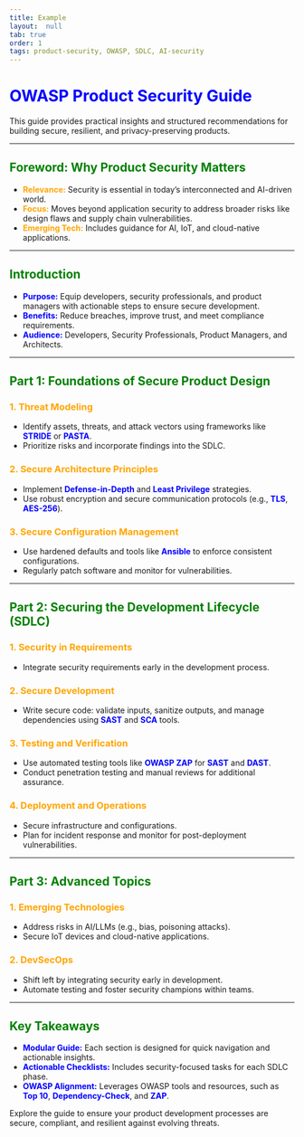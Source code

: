 ```yaml
---
title: Example
layout:  null
tab: true
order: 1
tags: product-security, OWASP, SDLC, AI-security
---
```


# <span style="color:blue;">**OWASP Product Security Guide**</span>

This guide provides practical insights and structured recommendations for building secure, resilient, and privacy-preserving products.

---

## <span style="color:green;">**Foreword: Why Product Security Matters**</span>
- <span style="color:orange;">**Relevance:**</span> Security is essential in today’s interconnected and AI-driven world.
- <span style="color:orange;">**Focus:**</span> Moves beyond application security to address broader risks like design flaws and supply chain vulnerabilities.
- <span style="color:orange;">**Emerging Tech:**</span> Includes guidance for AI, IoT, and cloud-native applications.

---

## <span style="color:green;">**Introduction**</span>
- <span style="color:blue;">**Purpose:**</span> Equip developers, security professionals, and product managers with actionable steps to ensure secure development.
- <span style="color:blue;">**Benefits:**</span> Reduce breaches, improve trust, and meet compliance requirements.
- <span style="color:blue;">**Audience:**</span> Developers, Security Professionals, Product Managers, and Architects.

---

## <span style="color:green;">**Part 1: Foundations of Secure Product Design**</span>

### <span style="color:orange;">**1. Threat Modeling**</span>
- Identify assets, threats, and attack vectors using frameworks like <span style="color:blue;">**STRIDE**</span> or <span style="color:blue;">**PASTA**</span>.
- Prioritize risks and incorporate findings into the SDLC.

### <span style="color:orange;">**2. Secure Architecture Principles**</span>
- Implement <span style="color:blue;">**Defense-in-Depth**</span> and <span style="color:blue;">**Least Privilege**</span> strategies.
- Use robust encryption and secure communication protocols (e.g., <span style="color:blue;">**TLS**</span>, <span style="color:blue;">**AES-256**</span>).

### <span style="color:orange;">**3. Secure Configuration Management**</span>
- Use hardened defaults and tools like <span style="color:blue;">**Ansible**</span> to enforce consistent configurations.
- Regularly patch software and monitor for vulnerabilities.

---

## <span style="color:green;">**Part 2: Securing the Development Lifecycle (SDLC)**</span>

### <span style="color:orange;">**1. Security in Requirements**</span>
- Integrate security requirements early in the development process.

### <span style="color:orange;">**2. Secure Development**</span>
- Write secure code: validate inputs, sanitize outputs, and manage dependencies using <span style="color:blue;">**SAST**</span> and <span style="color:blue;">**SCA**</span> tools.

### <span style="color:orange;">**3. Testing and Verification**</span>
- Use automated testing tools like <span style="color:blue;">**OWASP ZAP**</span> for <span style="color:blue;">**SAST**</span> and <span style="color:blue;">**DAST**</span>.
- Conduct penetration testing and manual reviews for additional assurance.

### <span style="color:orange;">**4. Deployment and Operations**</span>
- Secure infrastructure and configurations.
- Plan for incident response and monitor for post-deployment vulnerabilities.

---

## <span style="color:green;">**Part 3: Advanced Topics**</span>

### <span style="color:orange;">**1. Emerging Technologies**</span>
- Address risks in AI/LLMs (e.g., bias, poisoning attacks).
- Secure IoT devices and cloud-native applications.

### <span style="color:orange;">**2. DevSecOps**</span>
- Shift left by integrating security early in development.
- Automate testing and foster security champions within teams.

---

## <span style="color:green;">**Key Takeaways**</span>
- <span style="color:blue;">**Modular Guide:**</span> Each section is designed for quick navigation and actionable insights.
- <span style="color:blue;">**Actionable Checklists:**</span> Includes security-focused tasks for each SDLC phase.
- <span style="color:blue;">**OWASP Alignment:**</span> Leverages OWASP tools and resources, such as <span style="color:blue;">**Top 10**</span>, <span style="color:blue;">**Dependency-Check**</span>, and <span style="color:blue;">**ZAP**</span>.

Explore the guide to ensure your product development processes are secure, compliant, and resilient against evolving threats.

